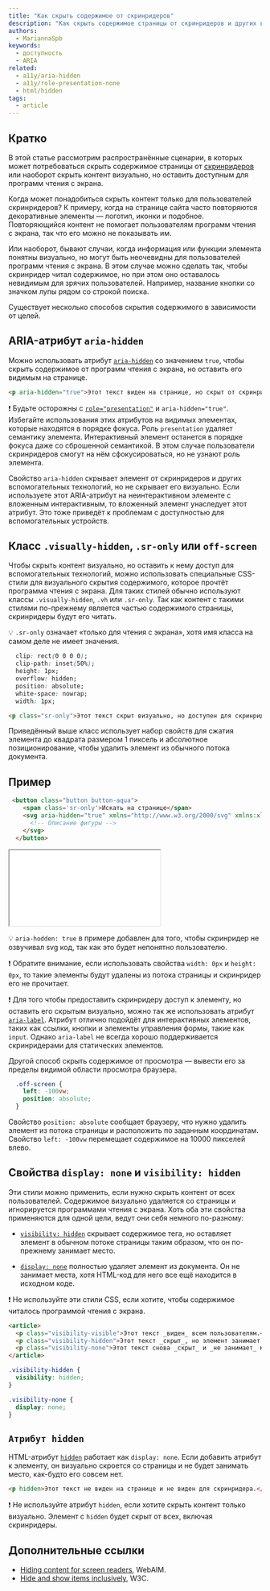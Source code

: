 ```yaml
---
title: "Как скрыть содержимое от скринридеров"
description: "Как скрыть содержимое страницы от скринридеров и других вспомогательных технологий."
authors:
  - MariannaSpb
keywords:
  - доступность
  - ARIA
related:
  - a11y/aria-hidden
  - a11y/role-presentation-none
  - html/hidden
tags:
  - article
---
```


## Кратко

В этой статье рассмотрим распространённые сценарии, в которых может потребоваться скрыть содержимое страницы от [скринридеров](/html/screenreaders/) или наоборот скрыть контент визуально, но оставить доступным для программ чтения с экрана.

Когда может понадобиться скрыть контент только для пользователей скринридеров? К примеру, когда на странице сайта часто повторяются декоративные элементы — логотип, иконки и подобное. Повторяющийся контент не помогает пользователям программ чтения с экрана, так что его можно не показывать им.

Или наоборот, бывают случаи, когда информация или функции элемента понятны визуально, но могут быть неочевидны для пользователей программ чтения с экрана. В этом случае можно сделать так, чтобы скринридер читал содержимое, но при этом оно оставалось невидимым для зрячих пользователей. Например, название кнопки со значком лупы рядом со строкой поиска.

Существует несколько способов скрытия содержимого в зависимости от целей.

## ARIA-атрибут `aria-hidden`

Можно использовать атрибут [`aria-hidden`](/a11y/aria-hidden/) со значением `true`, чтобы скрыть содержимое от программ чтения с экрана, но оставить его видимым на странице.

```html
<p aria-hidden="true">Этот текст виден на странице, но скрыт от скринридера</p>
```

<aside>

❗️ Будьте осторожны с [`role="presentation"`](/a11y/role-presentation-none/) и `aria-hidden="true"`. Избегайте использования этих атрибутов на видимых элементах, которые находятся в порядке фокуса. Роль `presentation` удаляет семантику элемента. Интерактивный элемент останется в порядке фокуса даже со сброшенной семантикой. В этом случае пользователи скринридеров смогут на нём сфокусироваться, но не узнают роль элемента.

</aside>

Свойство `aria-hidden` скрывает элемент от скринридеров и других вспомогательных технологий, но не скрывает его визуально. Если используете этот ARIA-атрибут на неинтерактивном элементе с вложенным интерактивным, то вложенный элемент унаследует этот атрибут. Это тоже приведёт к проблемам с доступностью для вспомогательных устройств.

## Класс `.visually-hidden`, `.sr-only` или `off-screen`

Чтобы скрыть контент визуально, но оставить к нему доступ для вспомогательных технологий, можно использовать специальные CSS-стили для визуального скрытия содержимого, которое прочтёт программа чтения с экрана. Для таких стилей обычно используют классы  `.visually-hidden`, `.vh` или `.sr-only`. Так как контент с такими стилями по-прежнему является частью содержимого страницы, скринридеры будут его читать.

<aside>

💡 `.sr-only` означает «только для чтения с экрана», хотя имя класса на самом деле не имеет значения.

</aside>

```css
  clip: rect(0 0 0 0);
  clip-path: inset(50%);
  height: 1px;
  overflow: hidden;
  position: absolute;
  white-space: nowrap;
  width: 1px;
```

```html
<p class="sr-only">Этот текст скрыт визуально, но доступен для скринридеров.</p>
```

Приведённый выше класс использует набор свойств для сжатия элемента до квадрата размером 1 пиксель и абсолютное позиционирование, чтобы удалить элемент из обычного потока документа.

## Пример

```html
 <button class="button button-aqua">
    <span class='sr-only'>Искать на странице</span>
    <svg aria-hidden="true" xmlns="http://www.w3.org/2000/svg" xmlns:xlink="http://www.w3.org/1999/xlink" width="17" height="17" viewBox="0 0 17 17">
      <!-- Описание фигуры -->  
    </svg>
  </button>
```

<iframe title="Кнопка поиска с иконкой и классом .sr-only" src="demos/hide-text/" height="150"></iframe>

💡 `aria-hodden: true` в примере добавлен для того, чтобы скринридер не озвучивал svg код, так как это будет непонятно пользователю.

❗️ Обратите внимание, если использовать свойства `width: 0px` и  `height: 0px`,  то такие элементы будут удалены из потока страницы и скринридер его не прочитает.

❗️ Для того чтобы предоставить скринридеру доступ к элементу, но оставить его скрытым визуально, можно так же использовать атрибут [`aria-label`](/a11y/aria-label/). Атрибут отлично подойдёт для интерактивных элементов, таких как ссылки, кнопки и элементы управления формы, такие как `input`. Однако `aria-label` не всегда хорошо  поддерживается скринридерами для статических элементов.

</aside>

Другой способ скрыть содержимое от просмотра — вывести его за пределы видимой области просмотра браузера.

```css
  .off-screen {
    left: -100vw;
    position: absolute;
  }
```

Свойство `position: absolute` сообщает браузеру, что нужно удалить элемент из потока страницы и расположить по заданным координатам. Свойство `left: -100vw` перемещает содержимое на 10000 пикселей влево.


## Свойства `display: none` и `visibility: hidden`

Эти стили можно применить, если нужно скрыть контент от всех пользователей. Содержимое визуально удаляется со страницы и игнорируется программами чтения с экрана. Хоть оба эти свойства применяются для одной цели, ведут они себя немного по-разному:

- [`visibility: hidden`](/css/visibility/) скрывает содержимое тега, но оставляет элемент в обычном потоке страницы таким образом, что он по-прежнему занимает место.

- [`display: none`](/css/display/) полностью удаляет элемент из документа. Он не занимает места, хотя HTML-код для него все ещё находится в исходном коде.

</aside>

❗️ Не используйте эти стили CSS, если хотите, чтобы содержимое читалось программой чтения с экрана.

<aside>

```html
<article>
  <p class="visibility-visible">Этот текст _виден_ всем пользователям.</p>
  <p class="visibility-hidden">Этот текст _скрыт_, но элемент занимает место в потоке.</p>
  <p class="visibility-none">Этот текст снова _скрыт_ и _не занимает_ место на странице.</p>
</article>
```

```css
.visibility-hidden {
  visibility: hidden;
}

.visibility-none {
  display: none;
}
```

## `Атрибут hidden`

HTML-атрибут [`hidden`](/html/hidden/) работает как `display: none`. Если добавить атрибут к элементу, он визуально скроется со страницы и не будет занимать место, как-будто его совсем нет.

```html
<p hidden>Этот текст не виден на странице и не виден для скринридера.</p>
```
<aside>

❗️ Не используйте атрибут `hidden`, если хотите скрыть контент только визуально. Элемент с `hidden` будет скрыт от всех, включая скринридеры.

</aside>

## Дополнительные ссылки

- [Hiding content for screen readers](https://webaim.org/blog/hiding-content-for-screen-readers/), WebAIM.
- [Hide and show items inclusively](https://design-system.w3.org/styles/how-to-hide-and-show-things.html), W3C.
